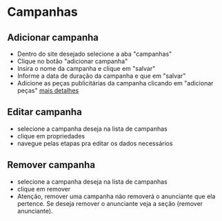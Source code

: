 # Campanhas
## Adicionar campanha
* Dentro do site desejado selecione a aba "campanhas"
* Clique no botão "adicionar campanha"
* Insira o nome da campanha e clique em "salvar"
* Informe a data de duração da campanha e que em "salvar"
* Adicione as peças publicitárias da campanha clicando em "adicionar peças" [mais detalhes](ads.md)

## Editar campanha
* selecione a campanha deseja na lista de campanhas
* clique em propriedades
* navegue pelas etapas pra editar os dados necessários

## Remover campanha
* selecione a campanha deseja na lista de campanhas
* clique em remover
* Atenção, remover uma campanha não removerá o anunciante que ela pertence. Se deseja remover o anunciante veja a seção (remover anunciante).